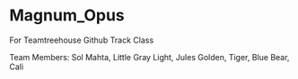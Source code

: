 # Magnum_Opus
For Teamtreehouse Github Track Class

Team Members:
  Sol Mahta, 
  Little Gray Light,
  Jules Golden,
  Tiger,
  Blue Bear,
  Cali
  

